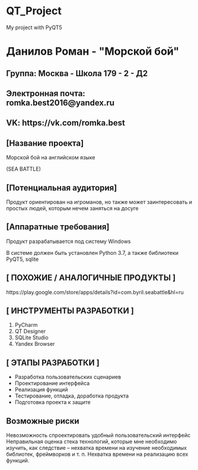 # QT_Project
My project with PyQT5
<h1>Данилов Роман - "Морской бой"</h1>
<h2>Группа: Москва - Школа 179 - 2 - Д2</h2>
<h2>Электронная почта: romka.best2016@yandex.ru</h2>
<h2>VK: https://vk.com/romka.best</h2>
<h2>[Название проекта]</h2>
<p>Морской бой на английском языке</p>
<p>(SEA BATTLE)</p>
<h2>[Потенциальная аудитория]</h2>
<p>Продукт ориентирован на игроманов, но также может заинтересовать и простых людей, которым нечем заняться на досуге</p>
<h2>[Аппаратные требования]</h2>
<p>Продукт разрабатывается под систему Windows</p>
<p>В системе должен быть установлен Python 3.7, а также библиотеки PyQT5, sqlite</p>
<h2>[ ПОХОЖИЕ / АНАЛОГИЧНЫЕ ПРОДУКТЫ ]</h2>
<p>https://play.google.com/store/apps/details?id=com.byril.seabattle&hl=ru</p>
<h2>[ ИНСТРУМЕНТЫ РАЗРАБОТКИ ]</h2>
<p><ol>
<li>PyCharm</li>
<li>QT Designer</li>
<li>SQLite Studio</li>
<li>Yandex Browser</li>
</ol></p>
<h2>[ ЭТАПЫ РАЗРАБОТКИ ]</h2>
<p>
  <ul>
<li>Разработка пользовательских сценариев</li>
<li>Проектирование интерфейса</li>
<li>Реализация функций</li>
<li>Тестирование, отладка, доработка продукта</li>
<li>Подготовка проекта к защите</li>
    </ul>
</p>
<h2>Возможные риски</h2>
<p>
Невозможность спроектировать удобный пользовательский интерфейс
Неправильная оценка стека технологий, которые мне необходимо изучить, как следствие – нехватка времени на изучение необходимых библиотек, фреймворков и т. п.
Нехватка времени на реализацию всех функций.
</p>
